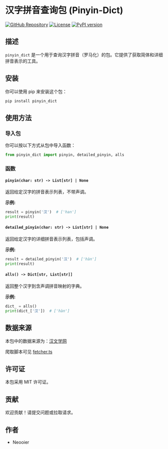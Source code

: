 # 汉字拼音查询包 (Pinyin-Dict)

[![GitHub Repository](https://img.shields.io/badge/GitHub-Repository-blue?style=flat-square&logo=github)](https://github.com/neooier/hanzi-pinyin-py.git)
[![License](https://img.shields.io/github/license/neooier/hanzi-pinyin-py.svg?style=flat-square)](https://github.com/neooier/hanzi-pinyin-py/blob/main/LICENSE)
[![PyPI version](https://img.shields.io/pypi/v/pinyin_dict.svg?style=flat-square)](https://pypi.org/project/pinyin_dict/)

<!-- [English](README_en.md) -->

## 描述
`pinyin_dict` 是一个用于查询汉字拼音（罗马化）的包。它提供了获取简体和详细拼音表示的工具。

## 安装
你可以使用 pip 来安装这个包：

```bash
pip install pinyin_dict
```

## 使用方法

### 导入包
你可以按以下方式从包中导入函数：

```python
from pinyin_dict import pinyin, detailed_pinyin, alls
```

### 函数

#### `pinyin(char: str) -> List[str] | None`
返回给定汉字的拼音表示列表，不带声调。

**示例:**
```python
result = pinyin('汉')  # ['han']
print(result)
```

#### `detailed_pinyin(char: str) -> List[str] | None`
返回给定汉字的详细拼音表示列表，包括声调。

**示例:**
```python
result = detailed_pinyin('汉')  # ['hàn']
print(result)
```

#### `alls() -> Dict[str, List[str]]`
返回整个汉字到含声调拼音映射的字典。

**示例:**
```python
dict_ = alls()
print(dict_['汉'])  # ['hàn']
```

## 数据来源

本包中的数据来源为：[汉文学网](https://zd.hwxnet.com/)

爬取脚本可见 [fetcher.ts](https://github.com/neooier/hanzi-pinyin/blob/main/cmd/fetcher.ts)

## 许可证
本包采用 MIT 许可证。

## 贡献
欢迎贡献！请提交问题或拉取请求。

## 作者
- Neooier
